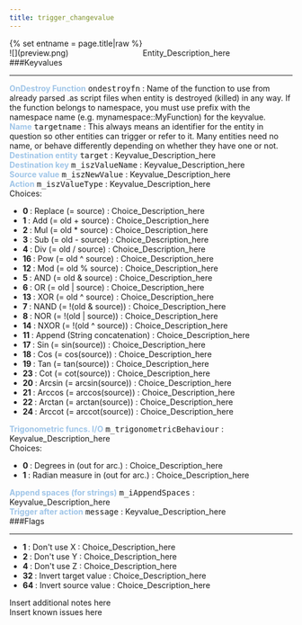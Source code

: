 ```yaml
---
title: trigger_changevalue
---
```

<div>{% set entname = page.title|raw %}</div>
<div class="container previewimg">
<div class="columns">
<div class="imagepadding column col-auto" markdown="1">![](preview.png)</div>
<div class="column">Entity_Description_here</div>
</div>
</div>
###Keyvalues
<hr>
<div class="entityentry" markdown="1">
<span style="color:#9fc5e8;"><b>OnDestroy Function</b></span> <kbd  class="tooltip" data-tooltip="string">ondestroyfn</kbd> :
Name of the function to use from already parsed .as script files when entity is destroyed (killed) in any way. If the function belongs to namespace, you must use prefix with the namespace name (e.g. mynamespace::MyFunction) for the keyvalue.
</div>
<div class="entityentry" markdown="1">
<span style="color:#9fc5e8;"><b>Name</b></span> <kbd  class="tooltip" data-tooltip="target_source">targetname</kbd> :
This always means an identifier for the entity in question so other entities can trigger or refer to it. Many entities need no name, or behave differently depending on whether they have one or not.
</div>
<div class="entityentry" markdown="1">
<span style="color:#9fc5e8;"><b>Destination entity</b></span> <kbd  class="tooltip" data-tooltip="target_destination">target</kbd> :
Keyvalue_Description_here
</div>
<div class="entityentry" markdown="1">
<span style="color:#9fc5e8;"><b>Destination key</b></span> <kbd  class="tooltip" data-tooltip="string">m_iszValueName</kbd> :
Keyvalue_Description_here
</div>
<div class="entityentry" markdown="1">
<span style="color:#9fc5e8;"><b>Source value</b></span> <kbd  class="tooltip" data-tooltip="string">m_iszNewValue</kbd> :
Keyvalue_Description_here
</div>
<div class="entityentry" markdown="1">
<span style="color:#9fc5e8;"><b>Action</b></span> <kbd  class="tooltip" data-tooltip="choices">m_iszValueType</kbd> :
Keyvalue_Description_here
<div class="accordion">
<input type="checkbox" id="accordion-1" name="accordion-checkbox" hidden>
<label class="accordion-header" for="accordion-1">
<i class="icon icon-arrow-right mr-1"></i>
Choices:
</label>
<div class="accordion-body">
<ul>
<li><b>0 </b> : Replace (= source) : Choice_Description_here</li>
<li><b>1 </b> : Add (= old + source) : Choice_Description_here</li>
<li><b>2 </b> : Mul (= old * source) : Choice_Description_here</li>
<li><b>3 </b> : Sub (= old - source) : Choice_Description_here</li>
<li><b>4 </b> : Div (= old / source) : Choice_Description_here</li>
<li><b>16 </b> : Pow (= old ^ source) : Choice_Description_here</li>
<li><b>12 </b> : Mod (= old % source) : Choice_Description_here</li>
<li><b>5 </b> : AND (= old & source) : Choice_Description_here</li>
<li><b>6 </b> : OR (= old | source) : Choice_Description_here</li>
<li><b>13 </b> : XOR (= old ^ source) : Choice_Description_here</li>
<li><b>7 </b> : NAND (= !(old & source)) : Choice_Description_here</li>
<li><b>8 </b> : NOR (= !(old | source)) : Choice_Description_here</li>
<li><b>14 </b> : NXOR (= !(old ^ source)) : Choice_Description_here</li>
<li><b>11 </b> : Append (String concatenation) : Choice_Description_here</li>
<li><b>17 </b> : Sin (= sin(source)) : Choice_Description_here</li>
<li><b>18 </b> : Cos (= cos(source)) : Choice_Description_here</li>
<li><b>19 </b> : Tan (= tan(source)) : Choice_Description_here</li>
<li><b>23 </b> : Cot (= cot(source)) : Choice_Description_here</li>
<li><b>20 </b> : Arcsin (= arcsin(source)) : Choice_Description_here</li>
<li><b>21 </b> : Arccos (= arccos(source)) : Choice_Description_here</li>
<li><b>22 </b> : Arctan (= arctan(source)) : Choice_Description_here</li>
<li><b>24 </b> : Arccot (= arccot(source)) : Choice_Description_here</li>
</ul>
</div>
</div>
</div>
<div class="entityentry" markdown="1">
<span style="color:#9fc5e8;"><b>Trigonometric funcs. I/O</b></span> <kbd  class="tooltip" data-tooltip="choices">m_trigonometricBehaviour</kbd> :
Keyvalue_Description_here
<div class="accordion">
<input type="checkbox" id="accordion-2" name="accordion-checkbox" hidden>
<label class="accordion-header" for="accordion-2">
<i class="icon icon-arrow-right mr-1"></i>
Choices:
</label>
<div class="accordion-body">
<ul>
<li><b>0 </b> : Degrees in (out for arc.) : Choice_Description_here</li>
<li><b>1 </b> : Radian measure in (out for arc.) : Choice_Description_here</li>
</ul>
</div>
</div>
</div>
<div class="entityentry" markdown="1">
<span style="color:#9fc5e8;"><b>Append spaces (for strings)</b></span> <kbd  class="tooltip" data-tooltip="integer">m_iAppendSpaces</kbd> :
Keyvalue_Description_here
</div>
<div class="entityentry" markdown="1">
<span style="color:#9fc5e8;"><b>Trigger after action</b></span> <kbd  class="tooltip" data-tooltip="target_destination">message</kbd> :
Keyvalue_Description_here
</div>
###Flags
<hr>
<div class="entityflags">
<ul>
<li class="imagepadding" markdown="1"><b>1 </b> : Don't use X : Choice_Description_here</li>
<li class="imagepadding" markdown="1"><b>2 </b> : Don't use Y : Choice_Description_here</li>
<li class="imagepadding" markdown="1"><b>4 </b> : Don't use Z : Choice_Description_here</li>
<li class="imagepadding" markdown="1"><b>32 </b> : Invert target value : Choice_Description_here</li>
<li class="imagepadding" markdown="1"><b>64 </b> : Invert source value : Choice_Description_here</li>
</ul>
</div>
<div class="notices blue">Insert additional notes here</div>
<div class="notices red">Insert known issues here</div>
